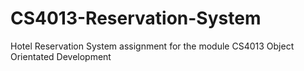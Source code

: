# CS4013-Reservation-System
Hotel Reservation System assignment for the module CS4013 Object Orientated Development
